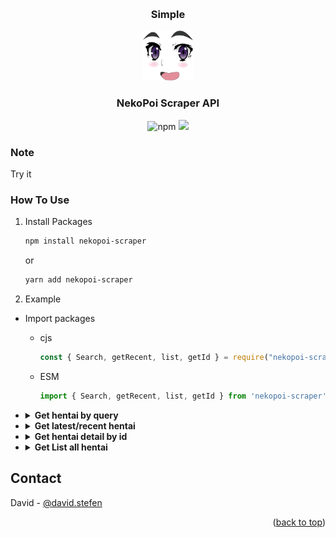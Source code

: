 <a name="readme-top"></a>
<br />

<h3 align="center">Simple</h3>
<div align="center">
  <a href="#">
    <img src="images/logo.png" alt="Logo" width="80" height="80">
  </a>

<h3 align="center">NekoPoi Scraper API</h3>
<img alt="npm" src="https://img.shields.io/npm/dw/nekopoi-scraper">
<a href="https://visitorbadge.io/status?path=https%3A%2F%2Fgithub.com%2Fxct007%2Fnekopoi-scraper"><img src="https://api.visitorbadge.io/api/visitors?path=https%3A%2F%2Fgithub.com%2Fxct007%2Fnekopoi-scraper&countColor=%232ccce4&style=flat" /></a>
</div>

### Note

Try it

### How To Use

1. Install Packages
   ```sh
   npm install nekopoi-scraper
   ```
   or
   ```sh
   yarn add nekopoi-scraper
   ```
2. Example

- Import packages
  - cjs
    ```js
    const { Search, getRecent, list, getId } = require("nekopoi-scraper");
    ```
  - ESM
    ```js
    import { Search, getRecent, list, getId } from 'nekopoi-scraper'
    ```
- <details><summary><b>Get hentai by query</b></summary>
    
    ```js
    import { Search } from "nekopoi-scraper";

  const query = "love";
  Search(query).then(async (data) => {
    console.log(data);
  });

  ````
  - Output
  ```js
  [
    {
      "id": 23916,
      "date": "August 30, 2022",
      "title": "SSNI-447 Erotic Love Slope Way Of View Sexual Desire Dada Leak Erotic Past Nuki Rolled Service 170 Minutes VIP Course",
      "image": "https://nekopoi.care/wp-content/uploads/2022/08/SSNI-447-Erotic-Love-Slope-Way-Of-View-Sexual-Desire-Dada-Leak-Erotic-Past-Nuki-Rolled-Service-170-Minutes-VIP-Course-Nekopoi-150x150.jpg",
      "type": "post"
    },
    ...
  ]
  ````

  </details>

- <details><summary><b>Get latest/recent hentai</b></summary>

  ```js
  import { getRecent } from "nekopoi-scraper";

  getRecent().then(async (data) => {
    console.log(data);
  });
  ```

  - Output

  ```js
  [
    {
      "id": 21910,
      "title": "Ero Ishi: Seijun Bishoujo wo Kotoba Takumi ni Hametai Houdai",
      "image": "https://nekopoi.care/wp-content/uploads/2022/01/Ero-Ishi1.jpg",
      "description": "Menceritakan dokter kelamin yang sekaligus juga penjahat kelamin yang membodoh-bodohi cewek SMA."
    },
    ...
  ]
  ```

  </details>

- <details><summary><b>Get hentai detail by id</b></summary>

  ```js
  import { getId } from "nekopoi-scraper";

  getId(21910).then(async (data) => {
    console.log(data);
  });
  ```

  - Output

  ```js
  {
    "id": 21910,
    "date": "2022-09-01 00:00:40",
    "title": "Ero Ishi: Seijun Bishoujo wo Kotoba Takumi ni Hametai Houdai",
    "description": "Menceritakan dokter kelamin yang sekaligus juga penjahat kelamin yang membodoh-bodohi cewek SMA.",
    "image": "https://nekopoi.care/wp-content/uploads/2022/01/Ero-Ishi1-150x150.jpg",
    "info_meta": {
      "aliases": "エロ医師 ~清純美少女を言葉巧みにハメたい放題~",
      "episode": "4",
      "status": "Completed",
      "tayang": "Jan 28, 2022",
      "produser": "PoRO",
      "genre": [
        [Object],
        [Object],
        [Object],
        [Object],
        [Object],
        [Object],
        [Object],
        [Object],
        [Object]
      ],
      "durasi": "21 min",
      "skor": "6.89"
    },
    "episode": [
      {
        "id": 21911,
        "date": "February 1, 2022",
        "title": "Ero Ishi: Seijun Bishoujo wo Kotoba Takumi ni Hametai Houdai Episode 1 Subtitle Indonesia",
        "image": "https://nekopoi.care/wp-content/uploads/2022/01/vlcsnap-2022-01-31-23h52m28s333-150x150.png"
      },
      ...
    ]
  }
  ```

  - Output if **id** is episode

  ```js
  {
    "id": 23239,
    "title":
      "[JAV SUB INDO] HAVD-875 The Hips That Won't Stop Even Though She Loves Her Husband. The Young Wife Who Is Addicted To The Big Cocks Of The Brothers Next Door",
    "content":
      "...",
    "image": "https://nekopoi.care/wp-content/uploads/2022/07/1havd875pl.jpg",
    "stream": [{ "link": "https://dood.pm/xxxx" }],
    "download": [
      { "type": "360p", "links": [Array] },
      { "type": "480p", "links": [Array] },
      { "type": "720p", "links": [Array] },
    ],
  }
  ```

  </details>

- <details><summary><b>Get List all hentai</b></summary>

  ```js
  import { list } from "nekopoi-scraper";

  const page = 1;
  const type = ["jav", "hentai"];
  list(page, type[0]).then(async (data) => {
    console.log(data);
  });
  ```

  - Output

  ```js
  [
    {
      "id": 20908,
      "date": "October 11, 2021",
      "title": "362SCOH-047 [Creampie] Let a carefully selected beautiful girl cosplay and conceive my child [Tokisaki]",
      "image": "https://nekopoi.care/wp-content/uploads/2021/10/93644-150x150.jpg",
      "type": "post"
    }
    ...
  ]
  ```

## Contact

David - [@david.stefen](https://instagram.com/david.stefen)

<p align="right">(<a href="#readme-top">back to top</a>)</p>
